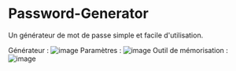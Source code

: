 # Password-Generator
Un générateur de mot de passe simple et facile d'utilisation.

Générateur :
![image](https://user-images.githubusercontent.com/56195432/159141933-a7bdecdc-d1d5-426b-beb9-24b4551167cd.png)
Paramètres :
![image](https://user-images.githubusercontent.com/56195432/159141937-c8f1015d-5c4b-40bd-a517-64b04acb632e.png)
Outil de mémorisation :
![image](https://user-images.githubusercontent.com/56195432/159141965-f5f249aa-6d1a-4e43-b458-9f75e521776e.png)
